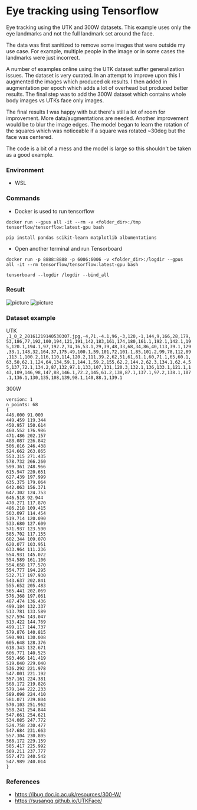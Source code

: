 # Eye tracking using Tensorflow #

Eye tracking using the UTK and 300W datasets. This example uses only the eye landmarks and not the full landmark set around the face. 

The data was first sanitized to remove some images that were outside my use case. For example, multiple people in the image or in some cases the landmarks were just incorrect.

A number of examples online using the UTK dataset suffer generalization issues. The dataset is very curated. In an attempt to improve upon this I augmented the images which produced ok results. I then added in augmentation per epoch which adds a lot of overhead but produced better results. The final step was to add the 300W dataset which contains whole body images vs UTKs face only images.

The final results I was happy with but there's still a lot of room for improvement. More data/augmentations are needed. Another improvement would be to blur the image edges. The model began to learn the rotation of the squares which was noticeable if a square was rotated ~30deg but the face was centered.

The code is a bit of a mess and the model is large so this shouldn't be taken as a good example.

### Environment ###
* WSL

### Commands ###
* Docker is used to run tensorflow

```docker run --gpus all -it --rm -v <folder_dir>:/tmp tensorflow/tensorflow:latest-gpu bash```

```pip install pandas scikit-learn matplotlib albumentations```

* Open another terminal and run Tensorboard

```docker run -p 8888:8888 -p 6006:6006 -v <folder_dir>:/logdir --gpus all -it --rm tensorflow/tensorflow:latest-gpu bash```

```tensorboard --logdir /logdir --bind_all```

### Result ###
![picture](results1.png)
![picture](results2.png)

### Dataset example ###
UTK
```,1_0_2_20161219140530307.jpg,-4,71,-4.1,96,-3,120,-1,144,9,166,28,179,53,186,77,192,100,194,121,191,142,183,161,174,180,161.1,192.1,142.1,195,120.1,194.1,97,192.2,74,16,53.1,29,39,48,33,68,34,86,40,113,39.1,129,33.1,148,32,164,37,175,49,100.1,59,101,72,101.1,85,101.2,99,78,112,89,113.1,100.2,116,110,114,120.2,111,39.2,62,51,61,61.1,60,71.1,65,60.1,63,50,62.1,124,64,134,59.1,144.1,59.2,155,62.2,144.2,62.3,134.1,62.4,55,137,72.1,134.2,87,132,97.1,133,107,131,120.3,132.1,136,133.1,121.1,143,109,146,98,147,88,146.1,72.2,145,61.2,138,87.1,137.1,97.2,138.1,107.1,136.1,130,135,108,139,98.1,140,88.1,139.1```

300W
```
version: 1
n_points: 68
{
446.000 91.000
449.459 119.344
450.957 150.614
460.552 176.986
471.486 202.157
488.087 226.842
506.016 246.438
524.662 263.865
553.315 271.435
578.732 266.260
599.361 248.966
615.947 220.651
627.439 197.999
635.375 179.064
642.063 156.371
647.302 124.753
646.518 92.944
470.271 117.870
486.218 109.415
503.097 114.454
519.714 120.090
533.680 127.609
571.937 123.590
585.702 117.155
602.344 109.070
620.077 103.951
633.964 111.236
554.931 145.072
554.589 161.106
554.658 177.570
554.777 194.295
532.717 197.930
543.637 202.841
555.652 205.483
565.441 202.069
576.368 197.061
487.474 136.436
499.184 132.337
513.781 133.589
527.594 143.047
513.422 144.769
499.117 144.737
579.876 140.815
590.901 130.008
605.648 128.376
618.343 132.671
606.771 140.525
593.466 141.419
519.040 229.040
536.292 221.978
547.001 221.192
557.161 224.381
568.172 219.826
579.144 222.233
589.098 224.410
581.071 239.804
570.103 251.962
558.241 254.844
547.661 254.621
534.085 247.772
524.758 230.477
547.684 231.663
557.304 230.805
568.172 229.159
585.417 225.992
569.211 237.777
557.473 240.542
547.989 240.014
}
```

### References ###
* https://ibug.doc.ic.ac.uk/resources/300-W/
* https://susanqq.github.io/UTKFace/
